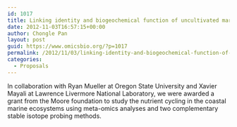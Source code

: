 ```yaml
---
id: 1017
title: Linking identity and biogeochemical function of uncultivated marine microbes with novel mass spectrometry techniques
date: 2012-11-03T16:57:15+00:00
author: Chongle Pan
layout: post
guid: https://www.omicsbio.org/?p=1017
permalink: /2012/11/03/linking-identity-and-biogeochemical-function-of-uncultivated-marine-microbes-with-novel-mass-spectrometry-techniques/
categories:
  - Proposals
---
```

In collaboration with Ryan Mueller at Oregon State University and Xavier Mayali at Lawrence Livermore National Laboratory, we were awarded a grant from the Moore foundation to study the nutrient cycling in the coastal marine ecosystems using meta-omics analyses and two complementary stable isotope probing methods.